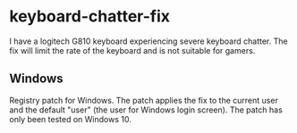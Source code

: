 # keyboard-chatter-fix
I have a logitech G810 keyboard experiencing severe keyboard chatter.
The fix will limit the rate of the keyboard and is not suitable for gamers.

## Windows
Registry patch for Windows.
The patch applies the fix to the current user and the default "user" (the user for Windows login screen).
The patch has only been tested on Windows 10.
